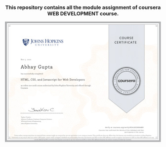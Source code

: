 <h3 align="center"> This repository contains all the module assignment of coursera WEB DEVELOPMENT course.</h3>
<img src="/certificate coursera.png">
